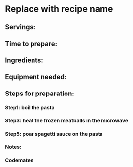 # Replace with recipe name

## Servings: 

## Time to prepare: 

## Ingredients:


## Equipment needed:


## Steps for preparation:
### Step1: boil the pasta
### Step3: heat the frozen meatballs in the microwave
### Step5: poar spagetti sauce on the pasta


### Notes:



### Codemates #
